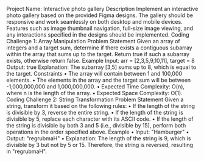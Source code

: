 Project Name: Interactive photo gallery
Description
Implement an interactive photo gallery based on the provided Figma designs. The gallery should be responsive and work seamlessly on both desktop and mobile devices. Features such as image thumbnail navigation, full-size image viewing, and any interactions specified in the designs should be implemented.
Coding Challenge 1: Array Manipulation
Problem Statement
Given an array of integers and a target sum, determine if there exists a contiguous subarray within the array that sums up to the target. Return true if such a subarray exists, otherwise return false.
Example
Input: arr = [2,3,5,9,10,11], target = 8
Output: true
Explanation: The subarray [3,5] sums up to 8, which is equal to the target.
Constraints
•	The array will contain between 1 and 100,000 elements.
•	The elements in the array and the target sum will be between -1,000,000,000 and 1,000,000,000.
•	Expected Time Complexity: O(n), where n is the length of the array.
•	Expected Space Complexity: O(1).
Coding Challenge 2: String Transformation
Problem Statement
Given a string, transform it based on the following rules:
•	If the length of the string is divisible by 3, reverse the entire string.
•	If the length of the string is divisible by 5, replace each character with its ASCII code.
•	If the length of the string is divisible by both 3 and 5 (i.e., divisible by 15), perform both operations in the order specified above.
Example
•	Input: "Hamburger"
•	Output: "regrubmaH"
•	Explanation: The length of the string is 9, which is divisible by 3 but not by 5 or 15. Therefore, the string is reversed, resulting in "regrubmaH".
